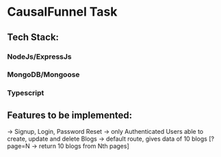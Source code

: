 # CausalFunnel Task

## Tech Stack:
### NodeJs/ExpressJs
### MongoDB/Mongoose
### Typescript


## Features to be implemented:
-> Signup, Login, Password Reset 
-> only Authenticated Users able to create, update and delete Blogs
-> default route, gives data of 10 blogs [?page=N -> return 10 blogs from Nth pages]